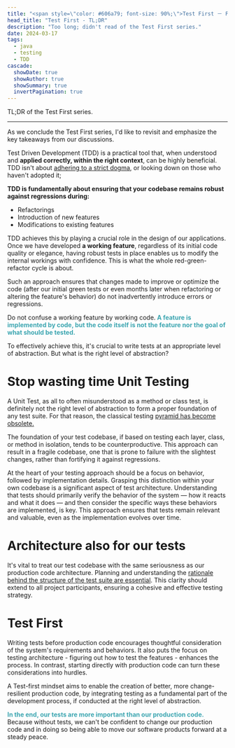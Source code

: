 ```yaml
---
title: "<span style=\"color: #606a79; font-size: 90%;\">Test First － Part 5</span><br/> TL;DR"
head_title: "Test First - TL;DR" 
description: "Too long; didn't read of the Test First series." 
date: 2024-03-17
tags:
  - java
  - testing
  - TDD
cascade:
  showDate: true
  showAuthor: true
  showSummary: true
  invertPagination: true
---
```

TL;DR of the Test First series.
<!--more-->
---

As we conclude the Test First series, I'd like to revisit and emphasize the key takeaways from our discussions.

Test Driven Development (TDD) is a practical tool that,
when understood and **applied correctly, within the right context**, can be highly beneficial.
TDD isn't about [adhering to a strict dogma](/posts/tdd-is-not-a-religion/),
or looking down on those who haven't adopted it;

**TDD is fundamentally about ensuring that your codebase remains robust against regressions during:**

- Refactorings
- Introduction of new features
- Modifications to existing features

TDD achieves this by playing a crucial role in the design of our applications.
Once we have developed **a working feature**,
regardless of its initial code quality or elegance,
having robust tests in place enables us to modify the internal workings with confidence.
This is what the whole red-green-refactor cycle is about.

Such an approach ensures that changes made to improve
or optimize the code
(after our initial green tests or even months later when refactoring or altering the feature's behavior)
do not inadvertently introduce errors or regressions.

Do not confuse a working feature by working code.<b style="color: #3da6b1;"> 
A feature is implemented by code, but the code itself is not the feature nor the goal 
of what should be tested.</b>

To effectively achieve this,
it's crucial to write tests at an appropriate level of abstraction.
But what is the right level of abstraction?
# Stop wasting time Unit Testing
A Unit Test, as all to often misunderstood as a method or class test,
is definitely not the right level of abstraction
to form a proper foundation of any test suite.
For that reason, the classical testing [pyramid has become obsolete.](/posts/relevance-of-the-classical-testing-pyramid//)

The foundation of your test codebase, if based on testing each layer,
class, or method in isolation, tends to be counterproductive.
This approach can result in a fragile codebase,
one that is prone to failure with the slightest changes,
rather than fortifying it against regressions.

At the heart of your testing approach should be a focus on behavior,
followed by implementation details.
Grasping this distinction within your own codebase is a significant aspect of test architecture.
Understanding that tests should primarily verify the behavior of the system —
how it reacts and what it does —
and then consider the specific ways these behaviors are implemented, is key.
This approach ensures that tests remain relevant and valuable,
even as the implementation evolves over time.
# Architecture also for our tests
It's vital to treat our test codebase with the same seriousness as our production code architecture.
Planning and understanding the [rationale behind the structure of the test suite are essential](/posts/architecture-is-not-only-for-production-code/).
This clarity should extend to all project participants,
ensuring a cohesive and effective testing strategy.

# Test First
Writing tests
before production code encourages thoughtful consideration of the system's requirements and behaviors.
It also puts the focus on testing architecture -
figuring out how to test the features - enhances the process.
In contrast,
starting directly with production code can turn these considerations into hurdles.

A Test-first mindset aims to enable the creation of better, more change-resilient production code, 
by integrating testing as a fundamental part of the development process,
if conducted at the right level of abstraction.

<b style="color: #3da6b1;">In the end,
our tests are more important than our production code.</b>
Because without tests,
we can't be confident to change our production code
and in doing so being able to move our software products forward at a steady peace.

